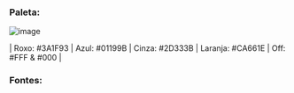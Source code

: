### Paleta:

![image](https://github.com/MegamiAy/Proj_Eventos/assets/91392149/20ac1b66-5434-42a8-89ce-8d90c46c38f5)

|  Roxo: #3A1F93  | Azul: #01199B  |  Cinza: #2D333B  |  Laranja:  #CA661E  |  Off: #FFF & #000  |


### Fontes:

